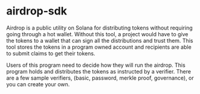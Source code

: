 # airdrop-sdk

Airdrop is a public utility on Solana for distributing tokens without requiring
going through a hot wallet. Without this tool, a project would have to give the
tokens to a wallet that can sign all the distributions and trust them. This tool
stores the tokens in a program owned account and recipients are able to submit
claims to get their tokens.

Users of this program need to decide how they will run the airdrop. This program
holds and distributes the tokens as instructed by a verifier. There are a few
sample verifiers, (basic, password, merkle proof, governance), or you can create
your own.
